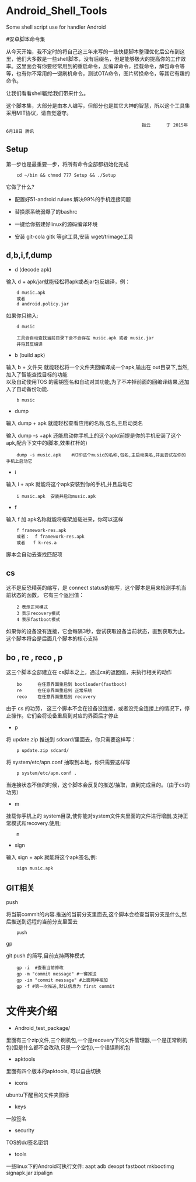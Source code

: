 # Android_Shell_Tools
Some shell script use for handler Android

#安卓脚本命令集

从今天开始，我不定时的将自己这三年来写的一些快捷脚本整理优化后公布到这里，他们大多数是一些shell脚本，没有后缀名，但是能够极大的提高你的工作效率。这里面会有你要经常用到的重启命令，反编译命令，挂载命令，解包命令等等，也有你不常用的一键刷机命令，测试OTA命令，图片转换命令，等其它有趣的命令。

让我们看看shell能给我们带来什么。

这个脚本集，大部分是由本人编写，但部分也是其它大神的智慧，所以这个工具集采用MIT协议，请自觉遵守。

                                                        振云      于 2015年6月18日 腾讯

Setup
------

第一步也是最重要一步，将所有命令全部都初始化完成

		cd ~/bin && chmod 777 Setup && ./Setup

它做了什么?

+ 配置好51-android rulues 解决99%的手机连接问题

+ 替换原系统弱爆了的bashrc

+ 一键给你搭建好linux的源码编译环境

+ 安装 git-cola gitk 等git工具,安装 wget/trimage工具

d,b,i,f,dump
------

+ d (decode apk)

输入 d + apk/jar就能轻松将apk或者jar包反编译，例：

		d music.apk
		或者
		d android.policy.jar

如果你只输入:

		d music

		工具会自动查找当前目录下会不会存在 music.apk 或者 music.jar
		并将其反编译

+ b (build apk)

输入 b + 文件夹 就能轻松将一个文件夹回编译成一个apk,输出在 out目录下,当然,加入了智能查找目标的功能<br>
以及自动使用TOS 的密钥签名和自动对其功能,为了不冲掉前面的回编译结果,还加入了自动备份功能.

		b music

+ dump

输入 dump + apk 就能轻松查看应用的名称,包名,主启动类名

输入 dump -s +apk 还能启动你手机上的这个apk(前提是你的手机安装了这个apk,配合下文中的i脚本,效果杠杆的)

		dump -s music.apk    #打印这个music的名称,包名,主启动类名,并且尝试在你的手机上启动它

+ i

输入 i + apk 就能将这个apk安装到你的手机,并且启动它

		i music.apk  安装并启动music.apk



+ f

输入 f 加 apk名称就能将框架加载进来，你可以这样

		f framework-res.apk
		或者：  f framework-res.apk
		或者   f k-res.a

脚本会自动去查找匹配项

cs
-------

这不是反恐精英的缩写，是 connect status的缩写，这个脚本是用来检测手机当前状态的函数，
它有三个返回值：

		2 表示正常模式
		3 表示recovery模式
		4 表示fastboot模式

如果你的设备没有连接，它会每隔3秒，尝试获取设备当前状态，直到获取为止。这个脚本将会是后面几个脚本的核心支持

bo , re , reco , p
-------

这三个脚本全部建立在 cs脚本之上，通过cs的返回值，来执行相关的动作

		bo 		在任意界面重启到 bootloader(fastboot)
		re 		在任意界面重启到 正常系统
		reco 	在任意界面重启到 recovery

由于 cs 的功劳， 这三个脚本不会在设备没连接，或者没完全连接上的情况下，停止操作。它们会将设备重启到对应的界面后才停止

+ p

将 update.zip 推送到 sdcard/里面去，你只需要这样写：

		p update.zip sdcard/

将 system/etc/apn.conf 抽取到本地，你只需要这样写

		p system/etc/apn.conf .

当连接状态不佳的时候，这个脚本会反复的推送/抽取，直到完成目的。（由于cs的功劳）

+ m

挂载你手机上的 system目录,使你能对system文件夹里面的文件进行增删,支持正常模式和recovery.使用;

		m

+ sign

输入 sign + apk 就能将这个apk签名,例:

		sign music.apk


GIT相关
-----

push

将当前commit的内容.推送的当前分支里面去,这个脚本会检查当前分支是什么,然后推送到远程的当前分支里面去

		push

gp

git push 的简写,目前支持两种模式

		gp -i  #查看当前修改
		gp -m "commit message" #一键推送
		gp -im "commit message" #上面两种相加
		gp -f #第一次推送,默认信息为 first commit


文件夹介绍
=======

+ Android_test_package/

里面有三个zip文件,三个刷机包,一个是recovery下的文件管理器,一个是正常刷机包(但是什么都不会改动,只是一个空包),一个错误刷机包

+ apktools

里面有四个版本的apktools, 可以自由切换

+ icons

ubuntu下醒目的文件夹图标

+ keys

一般签名

+ security

TOS的dd签名密钥

+ tools

一些linux下的Android可执行文件: aapt  adb  dexopt fastboot mkbootimg signapk.jar zipalign
